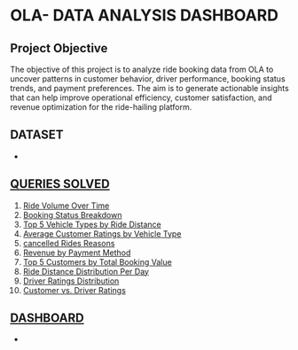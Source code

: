 # OLA- DATA ANALYSIS DASHBOARD
## Project Objective
The objective of this project is to analyze ride booking data from OLA to uncover patterns in customer behavior, driver performance, booking status trends, and payment preferences. The aim is to generate actionable insights that can help improve operational efficiency, customer satisfaction, and revenue optimization for the ride-hailing platform.
## DATASET
- <a href="https://github.com/harshit-56/Data---analyst-project/commit/91b92d4832d132021df83ce8a7a7be1fde55c35c#diff-6ba1ed9dcf3051436f1c07638917608af258d07b9bd2dde5e0b38823198d9159">
## QUERIES SOLVED
 1. Ride Volume Over Time
 2. Booking Status Breakdown
 3. Top 5 Vehicle Types by Ride Distance
 4. Average Customer Ratings by Vehicle Type
 5. cancelled Rides Reasons
 6. Revenue by Payment Method
 7. Top 5 Customers by Total Booking Value
 8. Ride Distance Distribution Per Day
 9. Driver Ratings Distribution
 10. Customer vs. Driver Ratings

## DASHBOARD
- <a href="https://github.com/harshit-56/Data---analyst-project/commit/4777003d9658f286d0139bc1407ed8b13682f60e">
